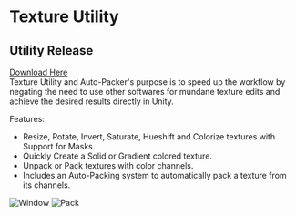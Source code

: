 # Texture Utility

<b>Utility Release</b>
----------------------
<a href="https://github.com/Dreadrith/DreadScripts/releases/download/Scripts/TextureUtility.unitypackage">Download Here</a>  
Texture Utility and Auto-Packer's purpose is to speed up the workflow by negating the need to use other softwares for mundane texture edits and achieve the desired results directly in Unity.

Features:
- Resize, Rotate, Invert, Saturate, Hueshift and Colorize textures with Support for Masks.
- Quickly Create a Solid or Gradient colored texture.
- Unpack or Pack textures with color channels.
- Includes an Auto-Packing system to automatically pack a texture from its channels.

![Window](https://github.com/Dreadrith/DreadScripts/blob/main/Texture%20Utility/Info_images/TextureWindow.png)
![Pack](https://github.com/Dreadrith/DreadScripts/blob/main/Texture%20Utility/Info_images/PackWindow.png)
